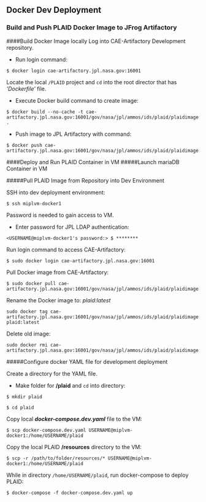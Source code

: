 ## Docker Dev Deployment

### Build and Push PLAID Docker Image to JFrog Artifactory

####Build Docker Image locally
Log into CAE-Artifactory Development repository.

* Run login command:
```
$ docker login cae-artifactory.jpl.nasa.gov:16001
```   
Locate the local `/PLAID` project and `cd` into the root director that has _'Dockerfile'_  file.

* Execute Docker build command to create image:

```
$ docker build --no-cache -t cae-artifactory.jpl.nasa.gov:16001/gov/nasa/jpl/ammos/ids/plaid/plaidimage:latest .
```

* Push image to JPL Artifactory with command:
```
$ docker push cae-artifactory.jpl.nasa.gov:16001/gov/nasa/jpl/ammos/ids/plaid/plaidimage:latest
```

####Deploy and Run PLAID Container in VM
#####Launch mariaDB Container in VM



#####Pull PLAID Image from Repository into Dev Environment

SSH into dev deployment environment:

```
$ ssh miplvm-docker1
```
Password is needed to gain access to VM.
* Enter password for JPL LDAP authentication:
```
<USERNAME@miplvm-docker1's password:> $ ********
```

Run login command to access CAE-Artifactory:

```
$ sudo docker login cae-artifactory.jpl.nasa.gov:16001
```   

Pull Docker image from CAE-Artifactory:

```
$ sudo docker pull cae-artifactory.jpl.nasa.gov:16001/gov/nasa/jpl/ammos/ids/plaid/plaidimage:latest
```

Rename the Docker image to: _plaid:latest_

```
sudo docker tag cae-artifactory.jpl.nasa.gov:16001/gov/nasa/jpl/ammos/ids/plaid/plaidimage:latest plaid:latest
```

Delete old image:

```
sudo docker rmi cae-artifactory.jpl.nasa.gov:16001/gov/nasa/jpl/ammos/ids/plaid/plaidimage:latest
```


#####Configure docker YAML file for development deployment

Create a directory for the YAML file.

* Make folder for **/plaid** and `cd` into directory:
```
$ mkdir plaid
```
```
$ cd plaid
```

Copy local **_docker-compose.dev.yaml_** file to the VM:

```
$ scp docker-compose.dev.yaml USERNAME@miplvm-docker1:/home/USERNAME/plaid
```

Copy the local PLAID **/resources** directory to the VM:

```
$ scp -r /path/to/folder/resources/* USERNAME@miplvm-docker1:/home/USERNAME/plaid

```

While in directory `/home/USERNAME/plaid`, run docker-compose to deploy PLAID:

```
$ docker-compose -f docker-compose.dev.yaml up
```